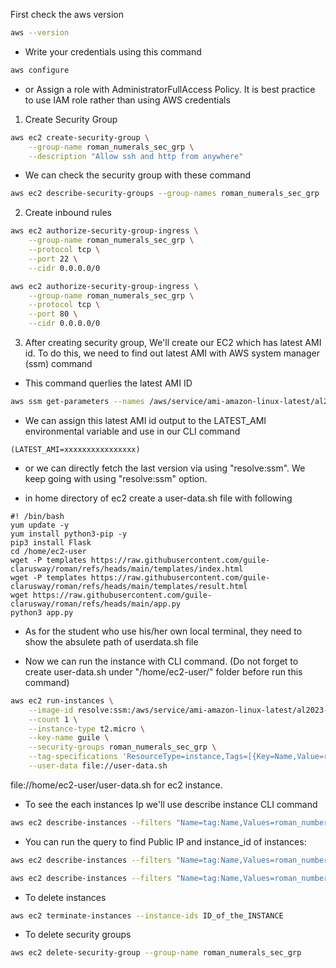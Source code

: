 First check the aws version

```bash
aws --version
```

- Write your credentials using this command
```bash
aws configure
```

- or Assign a role with AdministratorFullAccess Policy. It is best practice to use IAM role rather than using AWS credentials

1. Create Security Group

```bash
aws ec2 create-security-group \
    --group-name roman_numerals_sec_grp \
    --description "Allow ssh and http from anywhere"
```

- We can check the security group with these command
```bash
aws ec2 describe-security-groups --group-names roman_numerals_sec_grp
```

2. Create inbound rules

```bash
aws ec2 authorize-security-group-ingress \
    --group-name roman_numerals_sec_grp \
    --protocol tcp \
    --port 22 \
    --cidr 0.0.0.0/0

aws ec2 authorize-security-group-ingress \
    --group-name roman_numerals_sec_grp \
    --protocol tcp \
    --port 80 \
    --cidr 0.0.0.0/0

```

3. After creating security group, We'll create our EC2 which has latest AMI id. To do this, we need to find out latest AMI with AWS system manager (ssm) command

- This command querlies the latest AMI ID
```bash
aws ssm get-parameters --names /aws/service/ami-amazon-linux-latest/al2023-ami-kernel-default-x86_64 --query 'Parameters[0].[Value]' --output text
```

- We can assign this latest AMI id output to the LATEST_AMI environmental variable and use in our CLI command 

```
(LATEST_AMI=xxxxxxxxxxxxxxxx)
```
- or we can directly fetch the last version via  using "resolve:ssm". We keep going with using "resolve:ssm" option. 

- in home directory of ec2 create a user-data.sh file with following

```
#! /bin/bash
yum update -y
yum install python3-pip -y
pip3 install Flask
cd /home/ec2-user
wget -P templates https://raw.githubusercontent.com/guile-clarusway/roman/refs/heads/main/templates/index.html
wget -P templates https://raw.githubusercontent.com/guile-clarusway/roman/refs/heads/main/templates/result.html
wget https://raw.githubusercontent.com/guile-clarusway/roman/refs/heads/main/app.py 
python3 app.py
```
- As for the student who use his/her own local terminal, they need to show the absulete path of userdata.sh file

- Now we can run the instance with CLI command. (Do not forget to create user-data.sh under "/home/ec2-user/" folder before run this command)

```bash
aws ec2 run-instances \
    --image-id resolve:ssm:/aws/service/ami-amazon-linux-latest/al2023-ami-kernel-default-x86_64 \
    --count 1 \
    --instance-type t2.micro \
    --key-name guile \
    --security-groups roman_numerals_sec_grp \
    --tag-specifications 'ResourceType=instance,Tags=[{Key=Name,Value=roman_numbers}]'\
    --user-data file://user-data.sh
```
file://home/ec2-user/user-data.sh  for ec2 instance.

- To see the each instances Ip we'll use describe instance CLI command
```bash
aws ec2 describe-instances --filters "Name=tag:Name,Values=roman_numbers"
```

- You can run the query to find Public IP and instance_id of instances:
```bash
aws ec2 describe-instances --filters "Name=tag:Name,Values=roman_numbers" --query 'Reservations[].Instances[].PublicIpAddress[]'

aws ec2 describe-instances --filters "Name=tag:Name,Values=roman_numbers" --query 'Reservations[].Instances[].InstanceId[]'
```

- To delete instances
```bash 
aws ec2 terminate-instances --instance-ids ID_of_the_INSTANCE
```
- To delete security groups
```bash
aws ec2 delete-security-group --group-name roman_numerals_sec_grp
```
